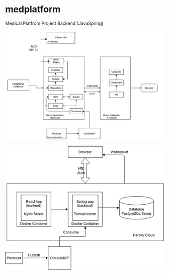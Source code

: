# medplatform

Medical Platfrom Project Backend (JavaSpring)

![Conceptual Diagram](https://github.com/moldovanpaul75/medplatform-backend/blob/master/conceptual.png)


![Deployment Diagram](https://github.com/moldovanpaul75/medplatform-backend/blob/master/deploy.png)
